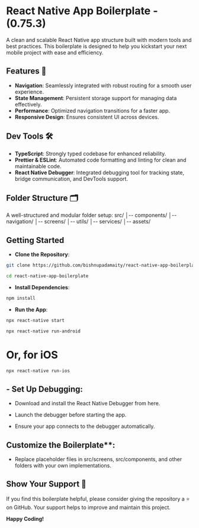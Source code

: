 # React Native App Boilerplate - (0.75.3)

A clean and scalable React Native app structure built with modern tools and best practices. This boilerplate is designed to help you kickstart your next mobile project with ease and efficiency.

## Features 🚀

- **Navigation**: Seamlessly integrated with robust routing for a smooth user experience.
- **State Management**: Persistent storage support for managing data effectively.
- **Performance**: Optimized navigation transitions for a faster app.
- **Responsive Design**: Ensures consistent UI across devices.

## Dev Tools 🛠️

- **TypeScript**: Strongly typed codebase for enhanced reliability.
- **Prettier & ESLint**: Automated code formatting and linting for clean and maintainable code.
- **React Native Debugger**: Integrated debugging tool for tracking state, bridge communication, and DevTools support.

## Folder Structure 🗂️

A well-structured and modular folder setup:
src/
│-- components/
│-- navigation/
│-- screens/
│-- utils/
│-- services/
│-- assets/


## Getting Started 
- **Clone the Repository**:
```sh
git clone https://github.com/bishnupadamaity/react-native-app-boilerplate.git
```
```sh
cd react-native-app-boilerplate
```

- **Install Dependencies**:
```sh
npm install
```
- **Run the App**:
```sh
npx react-native start
```
```sh
npx react-native run-android
```
# Or, for iOS
```sh
npx react-native run-ios
```

## - **Set Up Debugging**:

- Download and install the React Native Debugger from here.

- Launch the debugger before starting the app.

- Ensure your app connects to the debugger automatically.

## Customize the Boilerplate**:

- Replace placeholder files in src/screens, src/components, and other folders with your own implementations.

## Show Your Support 🌟

If you find this boilerplate helpful, please consider giving the repository a ⭐ on GitHub. Your support helps to improve and maintain this project.

**Happy Coding!**

